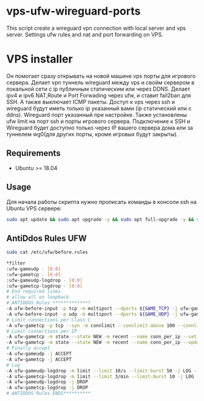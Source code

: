 # vps-ufw-wireguard-ports
This script create a wireguard vpn connection with local server and vps server. Settings ufw rules and nat and port forwarding on VPS.
# VPS installer
Он помогает сразу открывать на новой машине vps порты для игрового сервера.
Делает vpn туннель wireguard между vps и свойм сервером в локальной сети с ip публичным статическим или через DDNS.
Делает ipv4 и ipv6 NAT,Route и Port Forwading через ufw, и ставит fail2ban для SSH.
А также выключает ICMP пакеты.
Доступ к vps через ssh и wireguard будут иметь только ip указанный вами (ip статический или с ddns).
Wireguard порт указанный при настройке.
Также установлены ufw limit на порт ssh и порты игрового сервера.
Подключение к SSH и Wireguard будет доступно только через IP вашего сервера дома или за туннелем wg0(для других порты, кроме игровых будут закрыты).
## Requirements
- Ubuntu >= 18.04
## Usage
Для начала работы скрипта нужно прописать команды в консоли ssh на Ubuntu VPS сервере:

```bash
sudo apt update && sudo apt upgrade -y && sudo apt full-upgrade -y && sudo apt-get -y install curl ; sudo curl -O https://raw.githubusercontent.com/danya201272/vps-ufw-wireguard-ports/main/vps_start.sh ; sudo chmod +x vps_start.sh ; sudo ./vps_start.sh
```

## AntiDdos Rules UFW
```bash
sudo cat /etc/ufw/before.rules
```

```bash
*filter
:ufw-gameudp - [0:0]
:ufw-gametcp - [0:0]
:ufw-gameudp-logdrop - [0:0]
:ufw-gametcp-logdrop - [0:0]
# End required lines
# allow all on loopback
# ANTIDDOS Rules **************
-A ufw-before-input -p tcp -m multiport --dports ${GAME_TCP} -j ufw-gametcp
-A ufw-before-input -p udp -m multiport --dports ${GAME_UDP} -j ufw-gameudp
# Limit connections per Class C
-A ufw-gametcp -p tcp --syn -m connlimit --connlimit-above 100 --connlimit-mask 24 -j ufw-gametcp-logdrop
# Limit connections per IP
-A ufw-gametcp -m state --state NEW -m recent --name conn_per_ip --set
-A ufw-gametcp -m state --state NEW -m recent --name conn_per_ip --update --seconds 1 --hitcount 20 -j ufw-gametcp-logdrop
# Finally accept
-A ufw-gameudp -j ACCEPT
-A ufw-gametcp -j ACCEPT
# Log
-A ufw-gameudp-logdrop -m limit --limit 10/s --limit-burst 50 -j LOG --log-prefix "[UFW GAMEUDP DROP]" # 50 Kbits/s
-A ufw-gametcp-logdrop -m limit --limit 3/min --limit-burst 10 -j LOG --log-prefix "[UFW GAMETCP DROP]"
-A ufw-gameudp-logdrop -j DROP
-A ufw-gametcp-logdrop -j DROP
# ANTIDDOS Rules ENDS**********
```




